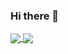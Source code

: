 ### Hi there 👋


<a href="https://github.com/robcodehub/github-readme-stats">
  <img align="center" src="https://github-readme-stats.vercel.app/api?username=robcodehub&show_icons=true&theme=radical" />
</a>

<a href="https://github.com/robcodehub/convoychat">
  <img align="center" src="https://github-readme-stats.vercel.app/api/top-langs/?username=robcodehub&layout=compact&langs_count=8&theme=radical" />
</a>

<!--
**robcodehub/robcodehub** is a ✨ _special_ ✨ repository because its `README.md` (this file) appears on your GitHub profile.

Here are some ideas to get you started:

- 🔭 I’m currently working on ...
- 🌱 I’m currently learning ...
- 👯 I’m looking to collaborate on ...
- 🤔 I’m looking for help with ...
- 💬 Ask me about ...
- 📫 How to reach me: ...
- 😄 Pronouns: ...
- ⚡ Fun fact: ...
-->
